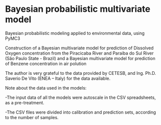 # Bayesian probabilistic multivariate model
Bayesian probabilistic modeling applied to environmental data, using PyMC3

Construction of a Bayesian multivariate model for prediction of Dissolved Oxygen concentration from the Piracicaba River and Paraiba do Sul River (São Paulo State - Brazil) and a Bayesian multivariate model for prediction of Benzene concentration in air polution

The author is very grateful to the data provided by CETESB, and Ing. Ph.D. Saverio De Vito (ENEA – Italy) for the data available.



Note about the data used in the models:

-The input data of all the models were autoscale in the CSV spreadsheets, as a pre-treatment.

-The CSV files were divided into calibration and prediction sets, according to the number of samples.
